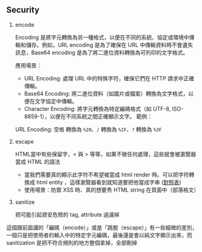 ## Security

1. encode

   Encoding 是將字元轉換為另一種格式，以便在不同的系統、協定或環境中傳輸和儲存。例如，URL encoding 是為了確保在 URL 中傳輸資料時不會遺失訊息，Base64 encoding 是為了將二進位資料轉換為可列印的文字格式。

   應用場景：

   - URL Encoding: 處理 URL 中的特殊字符，確保它們在 HTTP 請求中正確傳輸。
   - Base64 Encoding: 將二進位資料（如圖片或檔案）轉換為文字格式，以便在文字協定中傳輸。
   - Character Encoding: 將字元轉換為特定編碼格式（如 UTF-8, ISO-8859-1），以便在不同系統之間正確顯示文字。
     範例：

   URL Encoding: 空格 轉換為 `%20`、`/` 轉換為 `%2F`、`?` 轉換為 `%3F`

2. escape

   HTML當中有些保留字，< 與 > 等等，如果不做任何處理，這些就會被瀏覽器當成 HTML 的語法

   - 當我們需要真的顯示此字符不希望被當成 html render 時。可以把字符轉換成 html entity ，這樣瀏覽器看到就知道要把他當成字串 ([對照表](https://www.freeformatter.com/html-entities.html))
   - 使用場景：防禦 XSS 時、真的想要秀 HTML string 在頁面中（部落格文）

3. sanitize

   把可能引起資安危險的 tag, attribute 過濾掉

這個跟前面講的「編碼（encode）」或是「跳脫（escape）」有一些細微的差別，一個只是把使用者的輸入中的特定字元編碼，最後還是會以純文字顯示出來，而 sanitization 是把不符合規則的地方整個拿掉，全部刪掉